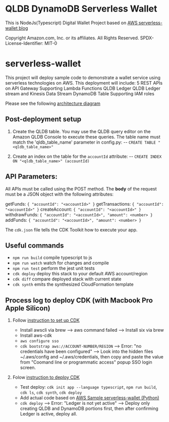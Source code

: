 # QLDB DynamoDB Serverless Wallet

This is NodeJs(Typescript) Digital Wallet Project based on [AWS serverless-wallet blog](https://aws.amazon.com/blogs/architecture/building-a-serverless-wallet-service-for-in-game-currency/)

Copyright Amazon.com, Inc. or its affiliates. All Rights Reserved.
SPDX-License-Identifier: MIT-0

# serverless-wallet

This project will deploy sample code to demonstrate a wallet service using serverless technologies on AWS.
This deployment will include:
5 REST APIs on API Gateway
Supporting Lambda Functions
QLDB Ledger
QLDB Ledger stream and Kinesis Data Stream
DynamoDB Table
Supporting IAM roles

Please see the following [architecture diagram](readme-architecture.png)

## Post-deployment setup

1. Create the QLDB table. You may use the QLDB query editor on the Amazon QLDB Console to execute these queries. The table name must match the 'qldb_table_name' parameter in config.py:
   -- `CREATE TABLE "<qldb_table_name>"`

2. Create an index on the table for the `accountId` attribute:
   -- `CREATE INDEX ON "<qldb_table_name>" (accountId)`

## API Parameters:

All APIs must be called using the POST method. The **body** of the request must be a JSON object with the following attributes:

getFunds: `{ "accountId": "<accountId>" }`
getTransactions: `{ "accountId": "<accountId>" }`
createAccount: `{ "accountId": "<accountId>" }`
withdrawFunds: `{ "accountId": "<accountId>", "amount": <number> }`
addFunds: `{ "accountId": "<accountId>", "amount": <number> }`

The `cdk.json` file tells the CDK Toolkit how to execute your app.

## Useful commands

- `npm run build` compile typescript to js
- `npm run watch` watch for changes and compile
- `npm run test` perform the jest unit tests
- `cdk deploy` deploy this stack to your default AWS account/region
- `cdk diff` compare deployed stack with current state
- `cdk synth` emits the synthesized CloudFormation template

## Process log to deploy CDK (with Macbook Pro Apple Silicon)

1. Follow [instruction to set up CDK](https://docs.aws.amazon.com/cdk/v2/guide/getting_started.html)

   - Install awscli via brew --> aws command failed --> Install six via brew
   - Install aws-cdk
   - `aws configure sso`
   - `cdk bootstrap aws://ACCOUNT-NUMBER/REGION` --> Error: "no credentials have been configured" --> Look into the hidden files ~/.aws/config and ~/.aws/credentials, then copy and paste the value from "Coomand line or programmatic access" popup SSO login screen.

2. Folow [instruction to deploy CDK](https://docs.aws.amazon.com/cdk/v2/guide/hello_world.html)

   - Test deploy: `cdk init app --language typescript`, `npm run build`, `cdk ls`, `cdk synth`, `cdk deploy`
   - Add actual code based on [AWS Sample serverless-wallet (Python)](https://github.com/aws-samples/serverless-wallet)
   - `cdk deploy` --> Error: "Ledger is not yet active" --> Deploy only creating QLDB and DynamoDB portions first, then after confirming Ledger is active, deploy all.
